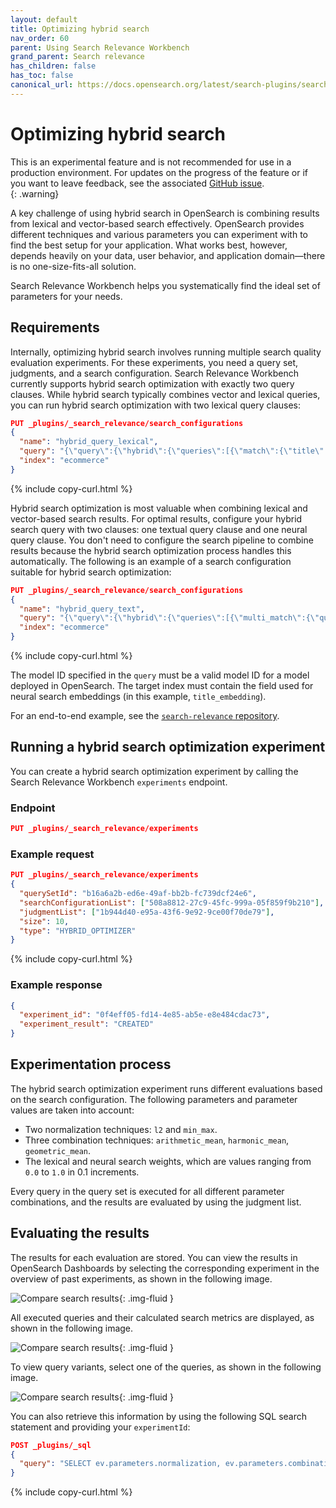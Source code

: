 ```yaml
---
layout: default
title: Optimizing hybrid search
nav_order: 60
parent: Using Search Relevance Workbench
grand_parent: Search relevance
has_children: false
has_toc: false
canonical_url: https://docs.opensearch.org/latest/search-plugins/search-relevance/optimize-hybrid-search/
---
```


# Optimizing hybrid search

This is an experimental feature and is not recommended for use in a production environment. For updates on the progress of the feature or if you want to leave feedback, see the associated [GitHub issue](https://github.com/opensearch-project/OpenSearch/issues/17735).    
{: .warning}

A key challenge of using hybrid search in OpenSearch is combining results from lexical and vector-based search effectively. OpenSearch provides different techniques and various parameters you can experiment with to find the best setup for your application. What works best, however, depends heavily on your data, user behavior, and application domain—there is no one-size-fits-all solution.

Search Relevance Workbench helps you systematically find the ideal set of parameters for your needs.

## Requirements

Internally, optimizing hybrid search involves running multiple search quality evaluation experiments. For these experiments, you need a query set, judgments, and a search configuration.
Search Relevance Workbench currently supports hybrid search optimization with exactly two query clauses. While hybrid search typically combines vector and lexical queries, you can run hybrid search optimization with two lexical query clauses:

```json
PUT _plugins/_search_relevance/search_configurations
{
  "name": "hybrid_query_lexical",
  "query": "{\"query\":{\"hybrid\":{\"queries\":[{\"match\":{\"title\":\"%SearchText%\"}},{\"match\":{\"category\":\"%SearchText%\"}}]}}}",
  "index": "ecommerce"
}
```
{% include copy-curl.html %}

Hybrid search optimization is most valuable when combining lexical and vector-based search results. For optimal results, configure your hybrid search query with two clauses: one textual query clause and one neural query clause. You don't need to configure the search pipeline to combine results because the hybrid search optimization process handles this automatically. The following is an example of a search configuration suitable for hybrid search optimization:

```json
PUT _plugins/_search_relevance/search_configurations
{
  "name": "hybrid_query_text",
  "query": "{\"query\":{\"hybrid\":{\"queries\":[{\"multi_match\":{\"query\":\"%SearchText%\",\"fields\":[\"id\",\"title\",\"category\",\"bullets\",\"description\",\"attrs.Brand\\\",\"attrs.Color\"]}},{\"neural\":{\"title_embedding\":{\"query_text\":\"%SearchText%\",\"k\":100,\"model_id\":\"lRFFb5cBHkapxdNcFFkP\"}}}]}},\"size\":10}",
  "index": "ecommerce"
}
```
{% include copy-curl.html %}

The model ID specified in the `query` must be a valid model ID for a model deployed in OpenSearch. The target index must contain the field used for neural search embeddings (in this example, `title_embedding`).

For an end-to-end example, see the [`search-relevance` repository](https://github.com/opensearch-project/search-relevance).

## Running a hybrid search optimization experiment

You can create a hybrid search optimization experiment by calling the Search Relevance Workbench `experiments` endpoint.

### Endpoint

```json
PUT _plugins/_search_relevance/experiments
```

### Example request

```json
PUT _plugins/_search_relevance/experiments
{
  "querySetId": "b16a6a2b-ed6e-49af-bb2b-fc739dcf24e6",
  "searchConfigurationList": ["508a8812-27c9-45fc-999a-05f859f9b210"],
  "judgmentList": ["1b944d40-e95a-43f6-9e92-9ce00f70de79"],
  "size": 10,
  "type": "HYBRID_OPTIMIZER"
}
```
{% include copy-curl.html %}

### Example response

```json
{
  "experiment_id": "0f4eff05-fd14-4e85-ab5e-e8e484cdac73",
  "experiment_result": "CREATED"
}
```

## Experimentation process

The hybrid search optimization experiment runs different evaluations based on the search configuration. The following parameters and parameter values are taken into account:

* Two normalization techniques: `l2` and `min_max`.
* Three combination techniques: `arithmetic_mean`, `harmonic_mean`, `geometric_mean`.
* The lexical and neural search weights, which are values ranging from `0.0` to `1.0` in 0.1 increments.

Every query in the query set is executed for all different parameter combinations, and the results are evaluated by using the judgment list.

## Evaluating the results

The results for each evaluation are stored. You can view the results in OpenSearch Dashboards by selecting the corresponding experiment in the overview of past experiments, as shown in the following image.

<img src="{{site.url}}{{site.baseurl}}/images/search-relevance-workbench/experiment_overview_hybrid_search_optimization.png" alt="Compare search results"/>{: .img-fluid }

All executed queries and their calculated search metrics are displayed, as shown in the following image.

<img src="{{site.url}}{{site.baseurl}}/images/search-relevance-workbench/hybrid_search_optimization_query_overview.png" alt="Compare search results"/>{: .img-fluid }

To view query variants, select one of the queries, as shown in the following image.

<img src="{{site.url}}{{site.baseurl}}/images/search-relevance-workbench/hybrid_search_optimization_variant_parameters.png" alt="Compare search results"/>{: .img-fluid }

You can also retrieve this information by using the following SQL search statement and providing your `experimentId`:

```json
POST _plugins/_sql
{
  "query": "SELECT ev.parameters.normalization, ev.parameters.combination, ev.parameters.weights, ev.results.evaluationResultId, ev.experimentId, er.id, er.metrics, er.searchText FROM search-relevance-experiment-variant ev JOIN search-relevance-evaluation-result er ON ev.results.evaluationResultId = er.id WHERE ev.experimentId = '814e2378-901c-4273-9873-9b758a33089d'"
}
```
{% include copy-curl.html %}
